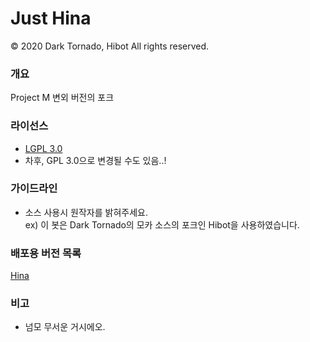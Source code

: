 # Just Hina</s>

© 2020 Dark Tornado, Hibot All rights reserved.

### 개요
 Project M 변외 버전의 포크

### 라이선스
* [LGPL 3.0](http://www.gnu.org/licenses/lgpl-3.0.html)
* 차후, GPL 3.0으로 변경될 수도 있음..!

### 가이드라인
* 소스 사용시 원작자를 밝혀주세요.<br>
 ex) 이 봇은 Dark Tornado의 모카 소스의 포크인 Hibot을 사용하였습니다.

### 배포용 버전 목록
[Hina](https://raw.githubusercontent.com/hui1601/ProjectM/master/Hibot.js)
### 비고
- 넘모 무서운 거시에오.
